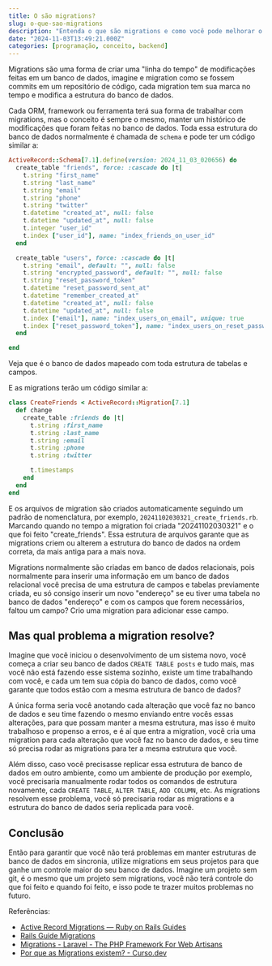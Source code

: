 ```yaml
---
title: O são migrations?
slug: o-que-sao-migrations
description: "Entenda o que são migrations e como você pode melhorar o controle de seu banco de dados"
date: "2024-11-03T13:49:21.000Z"
categories: [programação, conceito, backend]
---
```


Migrations são uma forma de criar uma "linha do tempo" de modificações feitas em um banco de dados, imagine e migration como se fossem commits em um repositório de código, cada migration tem sua marca no tempo e modifica a estrutura do banco de dados.

Cada ORM, framework ou ferramenta terá sua forma de trabalhar com migrations, mas o conceito é sempre o mesmo, manter um histórico de modificações que foram feitas no banco de dados. Toda essa estrutura do banco de dados normalmente é chamada de `schema` e pode ter um código similar a:

```rb
ActiveRecord::Schema[7.1].define(version: 2024_11_03_020656) do
  create_table "friends", force: :cascade do |t|
    t.string "first_name"
    t.string "last_name"
    t.string "email"
    t.string "phone"
    t.string "twitter"
    t.datetime "created_at", null: false
    t.datetime "updated_at", null: false
    t.integer "user_id"
    t.index ["user_id"], name: "index_friends_on_user_id"
  end

  create_table "users", force: :cascade do |t|
    t.string "email", default: "", null: false
    t.string "encrypted_password", default: "", null: false
    t.string "reset_password_token"
    t.datetime "reset_password_sent_at"
    t.datetime "remember_created_at"
    t.datetime "created_at", null: false
    t.datetime "updated_at", null: false
    t.index ["email"], name: "index_users_on_email", unique: true
    t.index ["reset_password_token"], name: "index_users_on_reset_password_token", unique: true
  end

end
```

Veja que é o banco de dados mapeado com toda estrutura de tabelas e campos.

E as migrations terão um código similar a:

```rb
class CreateFriends < ActiveRecord::Migration[7.1]
  def change
    create_table :friends do |t|
      t.string :first_name
      t.string :last_name
      t.string :email
      t.string :phone
      t.string :twitter

      t.timestamps
    end
  end
end
```

E os arquivos de migration são criados automaticamente seguindo um padrão de nomenclatura, por exemplo, `20241102030321_create_friends.rb`. Marcando quando no tempo a migration foi criada "20241102030321" e o que foi feito "create_friends". Essa estrutura de arquivos garante que as migrations criem ou alterem a estrutura do banco de dados na ordem correta, da mais antiga para a mais nova.

Migrations normalmente são criadas em banco de dados relacionais, pois normalmente para inserir uma informação em um banco de dados relacional você precisa de uma estrutura de campos e tabelas previamente criada, eu só consigo inserir um novo "endereço" se eu tiver uma tabela no banco de dados "endereço" e com os campos que forem necessários, faltou um campo? Crio uma migration para adicionar esse campo.

## Mas qual problema a migration resolve?

Imagine que você iniciou o desenvolvimento de um sistema novo, você começa a criar seu banco de dados `CREATE TABLE posts` e tudo mais, mas você não está fazendo esse sistema sozinho, existe um time trabalhando com você, e cada um tem sua cópia do banco de dados, como você garante que todos estão com a mesma estrutura de banco de dados?

A única forma seria você anotando cada alteração que você faz no banco de dados e seu time fazendo o mesmo enviando entre vocês essas alterações, para que possam manter a mesma estrutura, mas isso é muito trabalhoso e propenso a erros, e é aí que entra a migration, você cria uma migration para cada alteração que você faz no banco de dados, e seu time só precisa rodar as migrations para ter a mesma estrutura que você.

Além disso, caso você precisasse replicar essa estrutura de banco de dados em outro ambiente, como um ambiente de produção por exemplo, você precisaria manualmente rodar todos os comandos de estrutura novamente, cada `CREATE TABLE`, `ALTER TABLE`, `ADD COLUMN`, etc. As migrations resolvem esse problema, você só precisaria rodar as migrations e a estrutura do banco de dados seria replicada para você.

## Conclusão

Então para garantir que você não terá problemas em manter estruturas de banco de dados em sincronia, utilize migrations em seus projetos para que ganhe um controle maior do seu banco de dados. Imagine um projeto sem git, é o mesmo que um projeto sem migrations, você não terá controle do que foi feito e quando foi feito, e isso pode te trazer muitos problemas no futuro.

Referências:

- [Active Record Migrations — Ruby on Rails Guides](https://guides.rubyonrails.org/active_record_migrations.html)
- [Rails Guide Migrations](https://guides.rubyonrails.org/v3.2/migrations.html)
- [Migrations - Laravel - The PHP Framework For Web Artisans](https://laravel.com/docs/11.x/migrations)
- [Por que as Migrations existem? - Curso.dev](https://curso.dev/web/porque-migrations-existem)
